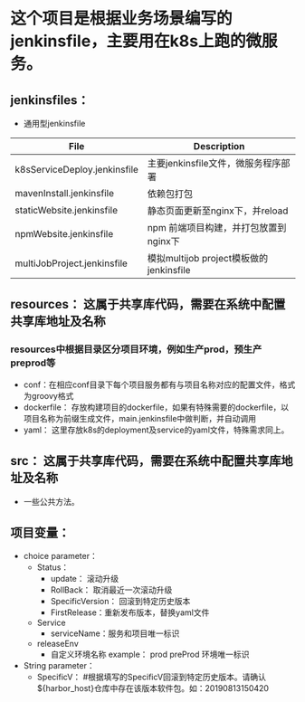 这个项目是根据业务场景编写的jenkinsfile，主要用在k8s上跑的微服务。
===================================================================================

## jenkinsfiles： 
+ 通用型jenkinsfile

|  File   | Description  |
|---|---|  
| k8sServiceDeploy.jenkinsfile  | 主要jenkinsfile文件，微服务程序部署 |
| mavenInstall.jenkinsfile  | 依赖包打包 |  
| staticWebsite.jenkinsfile  | 静态页面更新至nginx下，并reload |  
| npmWebsite.jenkinsfile  | npm 前端项目构建，并打包放置到nginx下 |  
| multiJobProject.jenkinsfile| 模拟multijob project模板做的jenkinsfile|

## resources：  这属于共享库代码，需要在系统中配置共享库地址及名称
### resources中根据目录区分项目环境，例如生产prod，预生产preprod等
+ conf：在相应conf目录下每个项目服务都有与项目名称对应的配置文件，格式为groovy格式
+ dockerfile： 存放构建项目的dockerfile，如果有特殊需要的dockerfile，以项目名称为前缀生成文件，main.jenkinsfile中做判断，并自动调用
+ yaml： 这里存放k8s的deployment及service的yaml文件，特殊需求同上。

## src： 这属于共享库代码，需要在系统中配置共享库地址及名称
+ 一些公共方法。

## 项目变量：
+ choice parameter：  
    - Status：  
	    * update： 滚动升级
        * RollBack： 取消最近一次滚动升级
        * SpecificVersion： 回滚到特定历史版本
        * FirstRelease：重新发布版本，替换yaml文件
	- Service
		* serviceName：服务和项目唯一标识
	- releaseEnv
	    * 自定义环境名称 example： prod preProd  环境唯一标识
+ String parameter：
    - SpecificV： #根据填写的SpecificV回滚到特定历史版本。请确认${harbor_host}仓库中存在该版本软件包。如：20190813150420